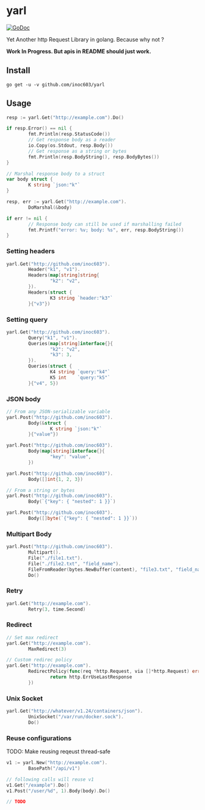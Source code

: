 # yarl

[![GoDoc](https://godoc.org/github.com/inoc603/yarl?status.svg)](http://godoc.org/github.com/inoc603/yarl)

Yet Another http Request Library in golang. Because why not ?

**Work In Progress. But apis in README should just work.**

## Install

```
go get -u -v github.com/inoc603/yarl
```

## Usage

```go
resp := yarl.Get("http://example.com").Do()

if resp.Error() == nil {
        fmt.Println(resp.StatusCode())
        // Get response body as a reader
        io.Copy(os.Stdout, resp.Body())
        // Get response as a string or bytes
        fmt.Println(resp.BodyString(), resp.BodyBytes())
}

// Marshal response body to a struct
var body struct {
        K string `json:"k"`
}

resp, err := yarl.Get("http://example.com").
        DoMarshal(&body)

if err != nil {
        // Response body can still be used if marshalling failed
        fmt.Printf("error: %v; body: %s", err, resp.BodyString())
}
```

### Setting headers

```go
yarl.Get("http://github.com/inoc603").
        Header("k1", "v1").
        Headers(map[string]string{
                "k2": "v2",
        }).
        Headers(struct {
                K3 string `header:"k3"`
        }{"v3"})
```

### Setting query

```go
yarl.Get("http://github.com/inoc603").
        Query("k1", "v1").
        Queries(map[string]interface{}{
                "k2": "v2",
                "k3": 3,
        }).
        Queries(struct {
                K4 string `query:"k4"`
                K5 int    `query:"k5"`
        }{"v4", 5})
```

### JSON body

```go
// From any JSON-serializable variable
yarl.Post("http://github.com/inoc603").
        Body(&struct {
                K string `json:"k"`
        }{"value"})

yarl.Post("http://github.com/inoc603").
        Body(map[string]interface{}{
                "key": "value",
        })

yarl.Post("http://github.com/inoc603").
        Body([]int{1, 2, 3})

// From a string or bytes
yarl.Post("http://github.com/inoc603").
        Body(`{"key": { "nested": 1 }}`)

yarl.Post("http://github.com/inoc603").
        Body([]byte(`{"key": { "nested": 1 }}`))
```

### Multipart Body

```go
yarl.Post("http://github.com/inoc603").
        Multipart().
        File("./file1.txt").
        File("./file2.txt", "field_name").
        FileFromReader(bytes.NewBuffer(content), "file3.txt", "field_name_2").
        Do()
```

### Retry

```go
yarl.Get("http://example.com").
        Retry(3, time.Second)
```

### Redirect

```go
// Set max redirect
yarl.Get("http://example.com").
        MaxRedirect(3)

// Custom redirec policy
yarl.Get("http://example.com").
        RedirectPolicy(func(req *http.Request, via []*http.Request) error {
                return http.ErrUseLastResponse
        })
```

### Unix Socket

```go
yarl.Get("http://whatever/v1.24/containers/json").
        UnixSocket("/var/run/docker.sock").
        Do()
```

### Reuse configurations

TODO: Make reusing reqeust thread-safe

```go
v1 := yarl.New("http://example.com").
        BasePath("/api/v1")

// following calls will reuse v1
v1.Get("/example").Do()
v1.Post("/user/%d", 1).Body(body).Do()

// TODO
```
